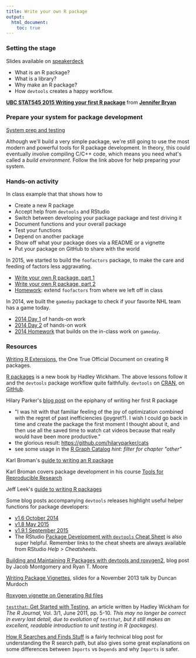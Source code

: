 ```yaml
---
title: Write your own R package
output:
  html_document:
    toc: true
---
```


### Setting the stage

Slides available on [speakerdeck](https://speakerdeck.com/jennybc/ubc-stat545-2015-writing-your-first-r-package)

  * What is an R package?
  * What is a library?
  * Why make an R package?
  * How `devtools` creates a happy workflow.

<script async class="speakerdeck-embed" data-id="2f5adff04cb5013256c03a03dde42de4" data-ratio="1.33333333333333" src="//speakerdeck.com/assets/embed.js"></script> <div style="margin-bottom:5px"> <strong> <a href="https://speakerdeck.com/jennybc/ubc-stat545-2015-writing-your-first-r-package" title="UBC STAT545 2015 Writing your first R package" target="_blank">UBC STAT545 2015 Writing your first R package</a> </strong> from <strong><a href="https://speakerdeck.com/jennybc" target="_blank">Jennifer Bryan</a></strong> </div>


### Prepare your system for package development

[System prep and testing](packages01_system-prep.html)

Although we'll build a very simple package, we're still going to use the most modern and powerful tools for R package development. In theory, this could eventually involve compiling C/C++ code, which means you need what's called a *build environment*. Follow the link above for help preparing your system.

### Hands-on activity

In class example that that shows how to

  * Create a new R package
  * Accept help from `devtools` and RStudio
  * Switch between developing your package package and test driving it
  * Document functions and your overall package
  * Test your functions
  * Depend on another package
  * Show off what your package does via a README or a vignette
  * Put your package on GitHub to share with the world

In 2015, we started to build the `foofactors` package, to make the care and feeding of factors less aggravating.

  * [Write your own R package, part 1](packages04_foofactors-package-01.html)
  * [Write your own R package, part 2](packages05_foofactors-package-02.html)
  * [Homework](hw08_package.html): extend `foofactors` from where we left off in class

In 2014, we built the `gameday` package to check if your favorite NHL team has a game today.

  * [2014 Day 1](packages02_activity.html) of hands-on work
  * [2014 Day 2](packages03_activity_part2.html) of hands-on work
  * [2014 Homework](hw08_2014_package.html) that builds on the in-class work on `gameday`.

### Resources

[Writing R Extensions](http://cran.r-project.org/doc/manuals/r-release/R-exts.html), the One True Official Document on creating R packages.

[R packages](http://r-pkgs.had.co.nz) is a new book by Hadley Wickham. The above lessons follow it and the `devtools` package workflow quite faithfully. `devtools` on [CRAN](https://cran.r-project.org/web/packages/devtools/index.html), on [GitHub](https://github.com/hadley/devtools).

Hilary Parker's [blog post](http://hilaryparker.com/2014/04/29/writing-an-r-package-from-scratch/) on the epiphany of writing her first R package

  * "I was hit with that familiar feeling of the joy of optimization combined with the regret of past inefficiencies (joygret?). I wish I could go back in time and create the package the first moment I thought about it, and then use all the saved time to watch cat videos because that really would have been more productive."
  * the glorious result: <https://github.com/hilaryparker/cats>
  * see some usage in the [R Graph Catalog](http://shiny.stat.ubc.ca/r-graph-catalog/) *hint: filter for chapter "other"*

Karl Broman's [guide to writing an R package](http://kbroman.org/pkg_primer/)

Karl Broman covers package development in his course [Tools for Reproducible Research](http://kbroman.org/Tools4RR/pages/schedule.html)

Jeff Leek's [guide to writing R packages](https://github.com/jtleek/rpackages)

Some blog posts accompanying `devtools` releases highlight useful helper functions for package developers:

  * [v1.6 October 2014](http://blog.rstudio.org/2014/10/02/devtools-1-6/)
  * [v1.8 May 2015](http://blog.rstudio.org/2015/05/11/devtools-1-9-0/)
  * [v1.9.1 September 2015](http://blog.rstudio.org/2015/09/13/devtools-1-9-1/)
  * The RStudio [Package Development with `devtools` Cheat Sheet](https://www.rstudio.com/wp-content/uploads/2015/03/devtools-cheatsheet.pdf) is also super helpful. Remember links to the cheat sheets are always available from RStudio *Help > Cheatsheets*.

[Building and Maintaining R Packages with devtools and roxygen2](http://thepoliticalmethodologist.com/2014/08/14/building-and-maintaining-r-packages-with-devtools-and-roxygen2/), blog post by Jacob Montgomery and Ryan T. Moore

[Writing Package Vignettes](http://www.stats.uwo.ca/faculty/murdoch/ism2013/5Vignettes.pdf), slides for a November 2013 talk by Duncan Murdoch

[Roxygen vignette on Generating Rd files](http://cran.r-project.org/web/packages/roxygen2/vignettes/rd.html)

[`testthat`: Get Started with Testing](http://journal.r-project.org/archive/2011-1/RJournal_2011-1_Wickham.pdf), an article written by Hadley Wickham for *The R Journal,* Vol. 3/1, June 2011, pp. 5-10. *This may no longer be correct in every last detail, due to evolution of `testthat`, but it still makes an excellent, readable introduction to unit testing in R (packages)*.

[How R Searches and Finds Stuff](http://obeautifulcode.com/R/How-R-Searches-And-Finds-Stuff/) is a fairly technical blog post for understanding the R search path, but also gives some great explanations on some differences between `Imports` vs `Depends` and why `Imports` is safer.

